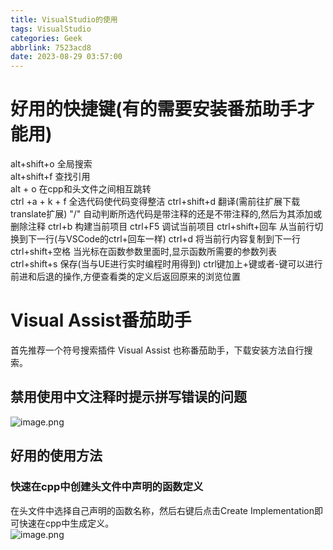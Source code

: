 ```yaml
---
title: VisualStudio的使用
tags: VisualStudio
categories: Geek
abbrlink: 7523acd8
date: 2023-08-29 03:57:00
---
```

<meta name="referrer" content="no-referrer" />

<a name="egV9D"></a>
# 好用的快捷键(有的需要安装番茄助手才能用)
alt+shift+o 全局搜索<br />alt+shift+f 查找引用<br />alt + o 在cpp和头文件之间相互跳转<br />ctrl +a + k + f 全选代码使代码变得整洁
ctrl+shift+d 翻译(需前往扩展下载translate扩展)
"/" 自动判断所选代码是带注释的还是不带注释的,然后为其添加或删除注释
ctrl+b 构建当前项目
ctrl+F5 调试当前项目
ctrl+shift+回车 从当前行切换到下一行(与VSCode的ctrl+回车一样)
ctrl+d 将当前行内容复制到下一行
ctrl+shift+空格  当光标在函数参数里面时,显示函数所需要的参数列表
ctrl+shift+s 保存(当与UE进行实时编程时用得到)
ctrl键加上+键或者-键可以进行前进和后退的操作,方便查看类的定义后返回原来的浏览位置

<a name="RWb6C"></a>
# Visual Assist番茄助手
首先推荐一个符号搜索插件 Visual Assist 也称番茄助手，下载安装方法自行搜索。
<a name="vMyYY"></a>
## 禁用使用中文注释时提示拼写错误的问题
![image.png](https://cdn.nlark.com/yuque/0/2023/png/2623605/1693216885933-989fe0c4-d03c-417e-b4dd-e945a5c17d56.png#averageHue=%23f1edea&clientId=uc9bedbdb-4582-4&from=paste&height=192&id=ufae31f36&originHeight=192&originWidth=728&originalType=binary&ratio=1&rotation=0&showTitle=false&size=13247&status=done&style=none&taskId=u3b89b7f3-2f06-47fb-a329-cfc0db170b6&title=&width=728)

<a name="z2Iwm"></a>
## 好用的使用方法
<a name="o5I7N"></a>
### 快速在cpp中创建头文件中声明的函数定义
在头文件中选择自己声明的函数名称，然后右键后点击Create Implementation即可快速在cpp中生成定义。<br />![image.png](https://cdn.nlark.com/yuque/0/2023/png/2623605/1693216147386-36de503f-be6c-427f-b799-9667ddbf1336.png#averageHue=%236f9070&clientId=uc9bedbdb-4582-4&from=paste&height=308&id=u6ebc902a&originHeight=308&originWidth=1156&originalType=binary&ratio=1&rotation=0&showTitle=false&size=46765&status=done&style=none&taskId=u9b52cbd7-5696-4e0a-9d6b-997a5b74c84&title=&width=1156)








